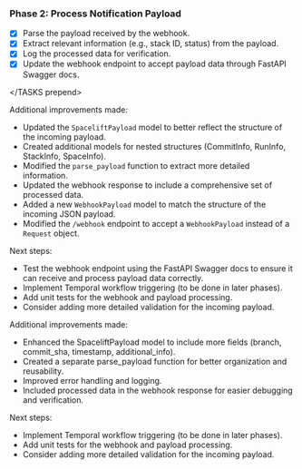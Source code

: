 ### Phase 2: Process Notification Payload

<TASKS prepend>

- [x] Parse the payload received by the webhook.
- [x] Extract relevant information (e.g., stack ID, status) from the payload.
- [x] Log the processed data for verification.
- [x] Update the webhook endpoint to accept payload data through FastAPI Swagger docs.

</TASKS prepend>

Additional improvements made:
- Updated the `SpaceliftPayload` model to better reflect the structure of the incoming payload.
- Created additional models for nested structures (CommitInfo, RunInfo, StackInfo, SpaceInfo).
- Modified the `parse_payload` function to extract more detailed information.
- Updated the webhook response to include a comprehensive set of processed data.
- Added a new `WebhookPayload` model to match the structure of the incoming JSON payload.
- Modified the `/webhook` endpoint to accept a `WebhookPayload` instead of a `Request` object.

Next steps:
- Test the webhook endpoint using the FastAPI Swagger docs to ensure it can receive and process payload data correctly.
- Implement Temporal workflow triggering (to be done in later phases).
- Add unit tests for the webhook and payload processing.
- Consider adding more detailed validation for the incoming payload.

Additional improvements made:
- Enhanced the SpaceliftPayload model to include more fields (branch, commit_sha, timestamp, additional_info).
- Created a separate parse_payload function for better organization and reusability.
- Improved error handling and logging.
- Included processed data in the webhook response for easier debugging and verification.

Next steps:
- Implement Temporal workflow triggering (to be done in later phases).
- Add unit tests for the webhook and payload processing.
- Consider adding more detailed validation for the incoming payload.